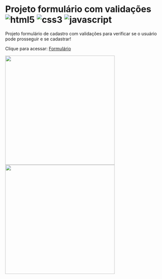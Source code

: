 # Projeto formulário com validações ![html5](https://img.shields.io/badge/HTML5-E34F26?style=for-the-badge&logo=html5&logoColor=white) ![css3](https://img.shields.io/badge/CSS3-1572B6?style=for-the-badge&logo=css3&logoColor=white) ![javascript](https://img.shields.io/badge/JavaScript-F7DF1E?style=for-the-badge&logo=javascript&logoColor=black)

Projeto formulário de cadastro com validações para verificar se o usuário pode prosseguir e se cadastrar! 

Clique para acessar: [Formulário](https://julliabea.github.io/sign-up-form/)

<div>
  <img height="350em" src="https://user-images.githubusercontent.com/109460961/228968380-41c30756-9a94-4992-b059-3a93e78d9fb0.png"/>
  <img height="350em" src="https://user-images.githubusercontent.com/109460961/228968385-78466c62-5d1c-4ca0-a438-1346e0417368.png"/>
</div>





